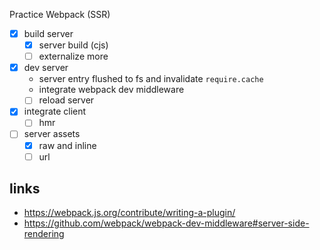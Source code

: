 Practice Webpack (SSR)

- [x] build server
  - [x] server build (cjs)
  - [ ] externalize more
- [x] dev server
  - server entry flushed to fs and invalidate `require.cache`
  - integrate webpack dev middleware
  - [ ] reload server
- [x] integrate client
  - [ ] hmr
- [ ] server assets
  - [x] raw and inline
  - [ ] url

## links

- https://webpack.js.org/contribute/writing-a-plugin/
- https://github.com/webpack/webpack-dev-middleware#server-side-rendering
